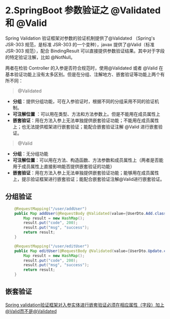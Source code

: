 # 2.SpringBoot 参数验证之 @Validated 和 @Valid

Spring Validation 验证框架对参数的验证机制提供了@Validated （Spring's JSR-303 规范，是标准 JSR-303 的一个变种），javax 提供了@Valid（标准 JSR-303 规范），配合 BindingResult 可以直接提供参数验证结果。其中对于字段的特定验证注解，比如 @NotNull。

两者在检验 Controller 的入参是否符合规范时，使用@Validated 或者 @Valid 在基本验证功能上没有太多区别。但是在分组、注解地方、嵌套验证等功能上两个有所不同：

>@Validated

- **分组**：提供分组功能，可在入参验证时，根据不同的分组采用不同的验证机制。 
- **可注解位置** ：可以用在类型、方法和方法参数上。但是不能用在成员属性上 
- **嵌套验证**：用在方法入参上无法单独提供嵌套验证功能；不能用在成员属性上；也无法提供框架进行嵌套验证；能配合嵌套验证注解 @Valid 进行嵌套验证。

>@Valid

- **分组**：无分组功能
- **可注解位置**：可以用在方法、构造函数、方法参数和成员属性上（两者是否能用于成员属性上直接影响能否提供嵌套验证的功能）
- **嵌套验证**：用在方法入参上无法单独提供嵌套验证功能；能够用在成员属性上，提示验证框架进行嵌套验证；能配合嵌套验证注解@Valid进行嵌套验证。

## 分组验证
```java
    @RequestMapping("/user/addUser")
    public Map addUser(@RequestBody @Validated(value={UserDto.Add.class}) UserDto userDto){
        Map result = new HashMap();
        result.put("code", 200);
        result.put("msg", "success");
        return result;
    }

    @RequestMapping("/user/editUser")
    public Map editUser(@RequestBody @Validated(value={UserDto.Update.class}) UserDto userDto){
        Map result = new HashMap();
        result.put("code", 200);
        result.put("msg", "success");
        return result;
    }
```

## 嵌套验证
[Spring validation验证框架对入参实体进行嵌套验证必须在相应属性（字段）加上@Valid而不是@Validated](https://blog.csdn.net/qq_27680317/article/details/79970590)
